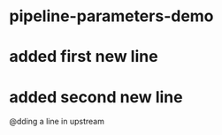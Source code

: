 # pipeline-parameters-demo

# added first new line
# added second new line
@dding a line in upstream
